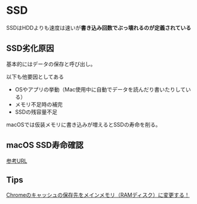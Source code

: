 # SSD

SSDはHDDよりも速度は速いが**書き込み回数でぶっ壊れるのが定義されている**  

## SSD劣化原因

基本的にはデータの保存と呼び出し。  

以下も他要因としてある  

- OSやアプリの挙動（Mac使用中に自動でデータを読んだり書いたりしている）
- メモリ不足時の補完
- SSDの残容量不足

macOSでは仮装メモリに書き込みが増えるとSSDの寿命を削る。

## macOS SSD寿命確認

[参考URL](https://abc-by.com/macbook-ssd-monitoring/)

## Tips

[Chromeのキャッシュの保存先をメインメモリ（RAMディスク）に変更する！](https://mmorley.hatenablog.com/entry/ramdisk_chrome_cache)
